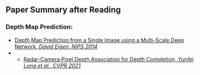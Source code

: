 ## Paper Summary after Reading

### Depth Map Prediction:
* [<ins>Depth Map Prediction from a Single Image using a Multi-Scale Deep Network, *David Eigen, NIPS 2014*</ins>](https://github.com/bolianchen/deep-learning-paper-reading/tree/main/depth_map_prediction_from_a_single_image_using_a_multi-scale_deep_network)
* * [<ins>Radar-Camera Pixel Depth Association for Depth Completion, *Yunfei Long et al., CVPR 2021*</ins>](https://github.com/bolianchen/deep-learning-paper-reading/tree/main/radar_camera_pixel_depth_association_for_depth_completion)
